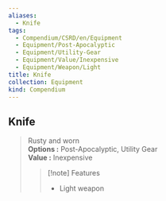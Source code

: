 ```yaml
---
aliases:
  - Knife
tags:
  - Compendium/CSRD/en/Equipment
  - Equipment/Post-Apocalyptic
  - Equipment/Utility-Gear
  - Equipment/Value/Inexpensive
  - Equipment/Weapon/Light
title: Knife
collection: Equipment
kind: Compendium
---
```

## Knife  
  
>Rusty and worn  
> **Options :** Post-Apocalyptic, Utility Gear  
> **Value :** Inexpensive  
>>[!note] Features  
>> - Light weapon